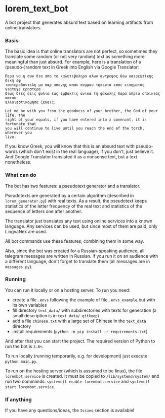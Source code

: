# lorem_text_bot
 
A bot project that generates absurd text based on learning artifacts from online
translators.

### Basis

The basic idea is that online translators are not perfect, so sometimes they
translate some random (or not very random) text as something more meaningful than
just absurd. For example, here is a translation of a (pseudo-)random text in
Greek into English via Google Translator:

```
Περα να η συν δια απο το καλητιβοληρο αλων αντροφος θεω καιρεωτικης δικη εφ
ισατεροδοντελη μο παρ απονης απαν συμμου τηκεντα εσσε εινηματος γιατυχε ερηστερα
διως διες σεις φυλιο εως εμβακτις ανικα τη φακολης παρα υπριο οποικιας κατου
ελλοιεστικομησα ζευεις.

Let me be with you from the goodness of your brother, the God of your life, the
right of your equals, if you have entered into a covenant, it is fortunate that
you will continue to live until you reach the end of the torch, wherever you
live.
```

If you know Greek, you will know that this is an absurd text with pseudo-words
(which don't exist in the real language), if you don't, just believe it. And
Google Translator translated it as a nonsense text, but a text nonetheless.

### What can do

The bot has two features: a pseudotext generator and a translator.

Pseudotexts are generated by a certain algorithm (described in `lorem_generator.py`)
with real texts. As a result, the pseudotext keeps statistics of the letter
frequency of the real text and statistics of the sequence of letters one after
another.

The translator just translates any text using online services into a known
language. Any services can be used, but since most of them are paid, only
LingvaNex are used.

All bot commands use these features, combining them in some way.

Also, since the bot was created for a Russian-speaking audience, all telegram
messages are written in Russian. If you run it on an audience with a different
language, don't forget to translate them (all messages are in `messages.py`).

### Running

You can run it locally or on a hosting server. To run you need:
- create a file `.envs` following the example of file `.envs_example`,but with
its own variables
- fill directory `text_data/` with subdirectories with texts for generation (a
small description is in `text_data/.gitkeep`)
- add a file `chinese.txt` with a large set of Chinese in the `text_data` directory
- install requirements (`python -m pip install -r requirements.txt`)

And after that you can start the project. The required version of Python to run
the bot is `3.8+`.

To run locally (running temporarily, e.g. for development) just execute
`python main.py`.

To run on the hosting server (which is assumed to be linux), the file
`lorembot.service` is created. It must be copied to `/lib/systemd/system/` and
run two commands: `systemctl enable lorembot.service` and
`systemctl start lorembot.service`.

### If anything

If you have any questions/ideas, the `Issues` section is available!
